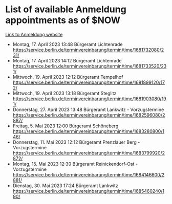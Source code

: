 # List of available Anmeldung appointments as of $NOW
[Link to Anmeldung website](https://service.berlin.de/terminvereinbarung/termin/tag.php?termin=1&anliegen[]=120686&dienstleisterlist=122210,122217,327316,122219,327312,122227,327314,122231,327346,122243,327348,122254,122252,329742,122260,329745,122262,329748,122271,327278,122273,327274,122277,327276,330436,122280,327294,122282,327290,122284,327292,122291,327270,122285,327266,122286,327264,122296,327268,150230,329760,122297,327286,122294,327284,122312,329763,122314,329775,122304,327330,122311,327334,122309,327332,317869,122281,327352,122279,329772,122283,122276,327324,122274,327326,122267,329766,122246,327318,122251,327320,122257,327322,122208,327298,122226,327300&herkunft=http%3A%2F%2Fservice.berlin.de%2Fdienstleistung%2F120686%2F)
- Montag, 17. April 2023 13:48 Bürgeramt Lichtenrade https://service.berlin.de/terminvereinbarung/termin/time/1681732080/231/
- Montag, 17. April 2023 14:12 Bürgeramt Lichtenrade https://service.berlin.de/terminvereinbarung/termin/time/1681733520/231/
- Mittwoch, 19. April 2023 12:12 Bürgeramt Tempelhof https://service.berlin.de/terminvereinbarung/termin/time/1681899120/172/
- Mittwoch, 19. April 2023 13:18 Bürgeramt Steglitz https://service.berlin.de/terminvereinbarung/termin/time/1681903080/191/
- Donnerstag, 27. April 2023 13:48 Bürgeramt Lankwitz - Vorzugstermine https://service.berlin.de/terminvereinbarung/termin/time/1682596080/2887/
- Freitag, 5. Mai 2023 12:00 Bürgeramt Schöneberg https://service.berlin.de/terminvereinbarung/termin/time/1683280800/146/
- Donnerstag, 11. Mai 2023 12:12 Bürgeramt Prenzlauer Berg - Vorzugstermine https://service.berlin.de/terminvereinbarung/termin/time/1683799920/2872/
- Montag, 15. Mai 2023 12:30 Bürgeramt Reinickendorf-Ost - Vorzugstermine https://service.berlin.de/terminvereinbarung/termin/time/1684146600/2881/
- Dienstag, 30. Mai 2023 17:24 Bürgeramt Lankwitz https://service.berlin.de/terminvereinbarung/termin/time/1685460240/190/
